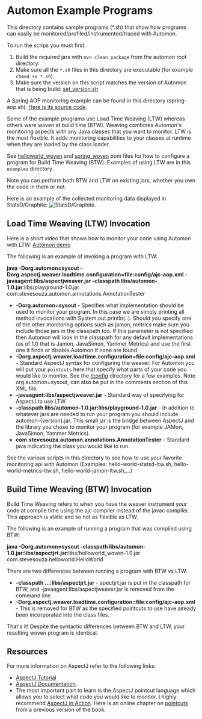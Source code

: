 Automon Example Programs
========================

This directory contains sample programs (*.sh) that show how programs can easily be monitored/profiled/instrumented/traced with Automon.

To run the scrips you must first:
1. Build the required jars with `mvn clean package` from the automon root directory.
2. Make sure all the `*.sh` files in this directory are executable (for example `chmod +x *.sh`)
2. Make sure the version on this script matches the version of Automon that is being build: [set_version.sh](https://github.com/stevensouza/automon/blob/master/examples/set_versions.sh)

A Spring AOP monitoring example can be found in this directory (spring-aop.sh).  [Here is its source code](https://github.com/stevensouza/automon/tree/master/spring_aop).

Some of the example programs use Load Time Weaving (LTW) whereas others were woven at build time (BTW).  Weaving combines Automon's
monitoring aspects with any Java classes that you want to monitor.  LTW is the most flexible.  It adds monitoring capabilities to your
classes at runtime when they are loaded by the class loader.

See [helloworld_woven](https://github.com/stevensouza/automon/tree/master/helloworld_woven) and
[spring_woven](https://github.com/stevensouza/automon/tree/master/spring_woven) pom files for how to configure a program
for Build Time Weaving (BTW).  Examples of using LTW are in this `examples` directory.

Note you can perform both BTW and LTW on existing jars, whether you own the code in them or not.

Here is an example of the collected monitoring data displayed in StatsD/Graphite: ![StatsD/Graphite]( https://github.com/stevensouza/automon/blob/master/docs/automon_statsd.png). 

Load Time Weaving (LTW) Invocation
-----------------------------------

Here is a short video that shows how to monitor your code using Automon with LTW: [Automon demo](http://youtu.be/RdR0EdezS74)

The following is an example of invoking a program with LTW:

**java -Dorg.automon=sysout -Dorg.aspectj.weaver.loadtime.configuration=file:config/ajc-aop.xml -javaagent:libs/aspectjweaver.jar -classpath libs/automon-1.0.jar**:libs/playground-1.0.jar com.stevesouza.automon.annotations.AnnotationTester

* **-Dorg.automon=sysout** - Specifies what implementation should be used to monitor your program. In this case we are simply
printing all method invocations with System.out.println(..).  Should you specify one of the other monitoring options such as jamon, metrics
make sure you include those jars in the classpath too. If this parameter is not specified then Automon will look in the classpath for any
default implementations (as of 1.0 that is Jamon, JavaSimon, Yammer Metrics) and use the first one it finds or disable Automon if
none are found.
* **-Dorg.aspectj.weaver.loadtime.configuration=file:config/ajc-aop.xml** - Standard AspectJ syntax for configuring the weaver. For
Automon you will put your `pointcuts` here that specify what parts of your code you would like to monitor.  See the
[/config](https://github.com/stevensouza/automon/tree/master/examples/config) directory for a few examples.
Note org.automon=sysout, can also be put in the comments section of this XML file.
* **-javaagent:libs/aspectjweaver.jar** - Standard way of specifying for AspectJ to use LTW.
* **-classpath libs/automon-1.0.jar:libs/playground-1.0.jar** - In addition to whatever jars are needed to run your
program you should include automon-{version}.jar.  This small jar is the bridge between AspectJ and the library you chose to
monitor your program (for example JAMon, JavaSimon, Yammer Metrics).
* **com.stevesouza.automon.annotations.AnnotationTester** - Standard java indicating the class you would like to run.

See the various scripts in this directory to see how to use your favorite monitoring api with Automon (Examples: hello-world-statsd-ltw.sh, hello-world-metrics-ltw.sh, hello-world-jamon-ltw.sh,...)

Build Time Weaving (BTW) Invocation
-----------------------------------
Build Time Weaving refers to when you have the weaver instrument your code at compile time using the ajc compiler
instead of the javac compiler.  This approach is static and so not as flexible as LTW.

The following is an example of running a program that was compiled using BTW:

**java -Dorg.automon=sysout -classpath libs/automon-1.0.jar:libs/aspectjrt.jar**:libs/helloworld_woven-1.0.jar com.stevesouza.helloworld.HelloWorld

There are two differences between running a program with BTW vs LTW.

* **-classpath ...:libs/aspectjrt.jar** - apectjrt.jar is put in the classpath for BTW, and -javaagent:libs/aspectjweaver.jar is removed from the command line
* **-Dorg.aspectj.weaver.loadtime.configuration=file:config/ajc-aop.xml** - This is removed for BTW as the specified pointcuts to use
have already been incorporated into the class files.

That's it! Despite the syntactic differences between BTW and LTW, your resulting woven program is identical.

Resources
---------
For more information on AspectJ refer to the following links:

* [AspectJ Tutorial](https://github.com/stevensouza/automon/blob/master/docs/aspectj-tutorial.md)
* [AspectJ Documentation](http://eclipse.org/aspectj/doc/released/progguide/index.html).
* The most important part to learn is the AspectJ pointcut language which allows you to select what code you would like
to monitor. I highly recommend [AspectJ in Action](http://www.amazon.com/AspectJ-Action-Enterprise-Spring-Applications/dp/1933988053/ref=sr_1_1?ie=UTF8&qid=1426500440&sr=8-1&keywords=aspectj+in+action).
  Here is an online chapter on [pointcuts](https://www.java.net/today/2003/12/26/ch3AspectJSyntaxBasics.pdf) from a previous version of the book.
